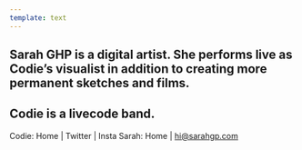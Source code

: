 ```yaml
---
template: text
---
```


##  **Sarah GHP** is a **digital artist**. She **performs live** as Codie’s visualist in addition to creating more permanent **sketches** and **films**.

## **Codie** is a **livecode** band.

Codie: Home | Twitter | Insta
Sarah: Home | hi@sarahgp.com
